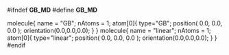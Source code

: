 #ifndef __GB_MD__
#define __GB_MD__

molecule{
  name = "GB";
  nAtoms = 1;
  atom[0]{
     type="GB";
     position( 0.0, 0.0, 0.0 );
     orientation(0.0,0.0,0.0);
  }
}
molecule{
  name = "linear";
  nAtoms = 1;
  atom[0]{
     type="linear";
     position( 0.0, 0.0, 0.0 );
     orientation(0.0,0.0,0.0);
  }
}
#endif
